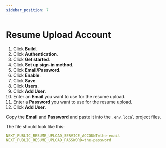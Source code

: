 ```yaml
---
sidebar_position: 7
---
```


# Resume Upload Account 

1. Click **Build**.
2. Click **Authentication**.
3. Click **Get started**.
4. Click **Set up sign-in method**.
5. Click **Email/Password**.
6. Click **Enable**.
7. Click **Save**.
8. Click **Users**.
9. Click **Add User**.
10. Enter an **Email** you want to use for the resume upload.
11. Enter a **Password** you want to use for the resume upload.
12. Click **Add User**.

Copy the **Email** and **Password** and paste it into the `.env.local` project files.

The file should look like this:

```YAML
NEXT_PUBLIC_RESUME_UPLOAD_SERVICE_ACCOUNT=the-email
NEXT_PUBLIC_RESUME_UPLOAD_PASSWORD=the-password
```
